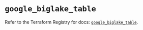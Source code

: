 # `google_biglake_table`

Refer to the Terraform Registry for docs: [`google_biglake_table`](https://registry.terraform.io/providers/hashicorp/google/5.39.0/docs/resources/biglake_table).
